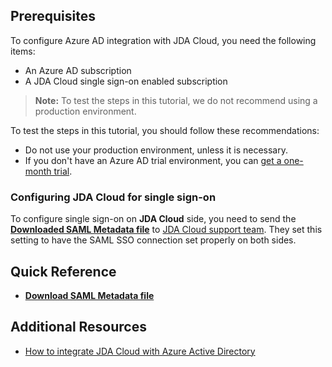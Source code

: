 ## Prerequisites

To configure Azure AD integration with JDA Cloud, you need the following items:

- An Azure AD subscription
- A JDA Cloud single sign-on enabled subscription

> **Note:**
> To test the steps in this tutorial, we do not recommend using a production environment.

To test the steps in this tutorial, you should follow these recommendations:

- Do not use your production environment, unless it is necessary.
- If you don't have an Azure AD trial environment, you can [get a one-month trial](https://azure.microsoft.com/pricing/free-trial/).

### Configuring JDA Cloud for single sign-on

To configure single sign-on on **JDA Cloud** side, you need to send the **[Downloaded SAML Metadata file](%metadata:metadataDownloadUrl%)** to [JDA Cloud support team](https://support.jda.com/). They set this setting to have the SAML SSO connection set properly on both sides.

## Quick Reference

* **[Download SAML Metadata file](%metadata:metadataDownloadUrl%)**

## Additional Resources

* [How to integrate JDA Cloud with Azure Active Directory](https://docs.microsoft.com/azure/active-directory/saas-apps/jdacloud-tutorial)
